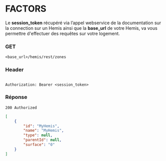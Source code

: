 <!-- TITLE: factors -->
<!-- SUBTITLE: A quick summary of Factors -->

# FACTORS
Le **session_token** récupéré via l’appel webservice de la documentation sur la connection sur un Hemis ainsi que la **base_url** de votre Hemis, va vous permettre d'effectuer des requêtes sur votre logement.
### GET
`<base_url>/hemis/rest/zones`
### Header

```text

Authorization: Bearer <session_token>

```

### Réponse
`200 Authorized`
```json
[
    {
        "id": "MyHemis",
        "name": "MyHemis",
        "type": null,
        "parentId": null,
        "surface": "0"
    }
]
```